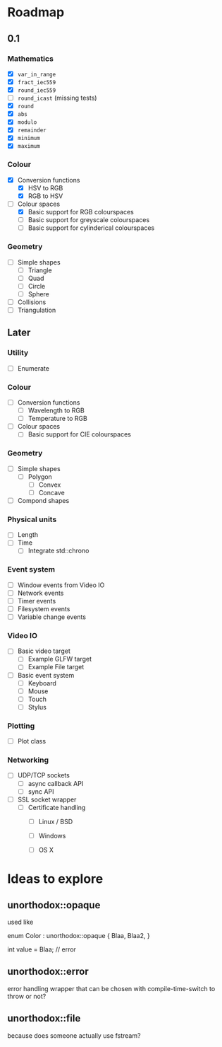 Roadmap
=======

0.1
---

### Mathematics

- [x] `var_in_range`
- [x] `fract_iec559`
- [x] `round_iec559`
- [ ] `round_icast` (missing tests)
- [x] `round`
- [x] `abs`
- [x] `modulo`
- [x] `remainder`
- [x] `minimum`
- [x] `maximum`

### Colour
- [x] Conversion functions
  - [x] HSV to RGB
  - [x] RGB to HSV
- [ ] Colour spaces
  - [x] Basic support for RGB colourspaces
  - [ ] Basic support for greyscale colourspaces
  - [ ] Basic support for cylinderical colourspaces

### Geometry
- [ ] Simple shapes
  - [ ] Triangle
  - [ ] Quad
  - [ ] Circle
  - [ ] Sphere
- [ ] Collisions
- [ ] Triangulation

Later
-----

### Utility
- [ ] Enumerate

### Colour
- [ ] Conversion functions
  - [ ] Wavelength to RGB
  - [ ] Temperature to RGB
- [ ] Colour spaces
  - [ ] Basic support for CIE colourspaces

### Geometry
- [ ] Simple shapes
  - [ ] Polygon
    - [ ] Convex
    - [ ] Concave
- [ ] Compond shapes

### Physical units
- [ ] Length
- [ ] Time
  - [ ] Integrate std::chrono

### Event system
- [ ] Window events from Video IO
- [ ] Network events
- [ ] Timer events
- [ ] Filesystem events
- [ ] Variable change events

### Video IO
- [ ] Basic video target
  - [ ] Example GLFW target
  - [ ] Example File target
- [ ] Basic event system
  - [ ] Keyboard
  - [ ] Mouse
  - [ ] Touch
  - [ ] Stylus

### Plotting
- [ ] Plot class

  
### Networking
- [ ] UDP/TCP sockets
  - [ ] async callback API
  - [ ] sync API
- [ ] SSL socket wrapper
  - [ ] Certificate handling
    - [ ] Linux / BSD
    - [ ] Windows
    - [ ] OS X


Ideas to explore
================

unorthodox::opaque
------------------
used like

enum Color : unorthodox::opaque
{
    Blaa,
    Blaa2,
}

int value = Blaa; // error

unorthodox::error
-----------------
error handling wrapper that can be chosen
with compile-time-switch to throw or not?

unorthodox::file
----------------
because does someone actually use fstream?
